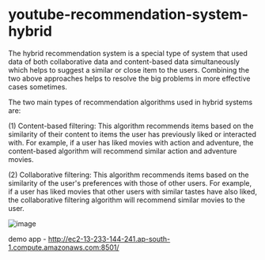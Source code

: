 # youtube-recommendation-system-hybrid
The hybrid recommendation system is a special type of system that used data of both collaborative data and content-based data simultaneously which helps to suggest a similar or close item to the users. Combining the two above approaches helps to resolve the big problems in more effective cases sometimes.

The two main types of recommendation algorithms used in hybrid systems are:

(1) Content-based filtering: This algorithm recommends items based on the similarity of their content to items the user has previously liked or interacted with. For example, if a user has liked movies with action and adventure, the content-based algorithm will recommend similar action and adventure movies.

(2) Collaborative filtering: This algorithm recommends items based on the similarity of the user's preferences with those of other users. For example, if a user has liked movies that other users with similar tastes have also liked, the collaborative filtering algorithm will recommend similar movies to the user.

![image](https://user-images.githubusercontent.com/94167271/235462664-7eb4da42-3371-445b-97f2-f3908e840636.png)

demo app -  http://ec2-13-233-144-241.ap-south-1.compute.amazonaws.com:8501/
